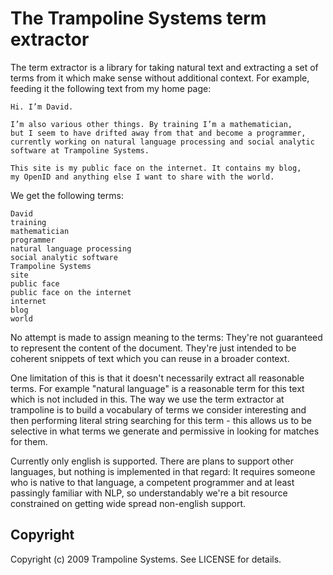 # The Trampoline Systems term extractor

The term extractor is a library for taking natural text and extracting a
set of terms from it which make sense without additional context. For example, feeding it the following text from my home page:

    Hi. I’m David.

    I’m also various other things. By training I’m a mathematician, 
    but I seem to have drifted away from that and become a programmer, 
    currently working on natural language processing and social analytic
    software at Trampoline Systems.

    This site is my public face on the internet. It contains my blog, 
    my OpenID and anything else I want to share with the world. 

We get the following terms:

    David
    training
    mathematician
    programmer
    natural language processing
    social analytic software
    Trampoline Systems
    site
    public face
    public face on the internet
    internet
    blog
    world
 
No attempt is made to assign meaning to the terms: They're not guaranteed to represent the content of the document. They're just intended to be coherent snippets of text which you can reuse in a broader context.

One limitation of this is that it doesn't necessarily extract all reasonable terms. For example "natural language" is a reasonable term for this text which is not included in this. The way we use the term extractor at trampoline is to build a vocabulary of terms we consider interesting and then performing literal string searching for this term - this allows us to be selective in what terms we generate and permissive in looking for matches for them.

Currently only english is supported. There are plans to support other languages, but nothing is implemented in that regard: It requires someone who is native to that language, a competent programmer and at least passingly familiar with NLP, so understandably we're a bit resource constrained on getting wide spread non-english support. 

## Copyright

Copyright (c) 2009 Trampoline Systems. See LICENSE for details.
